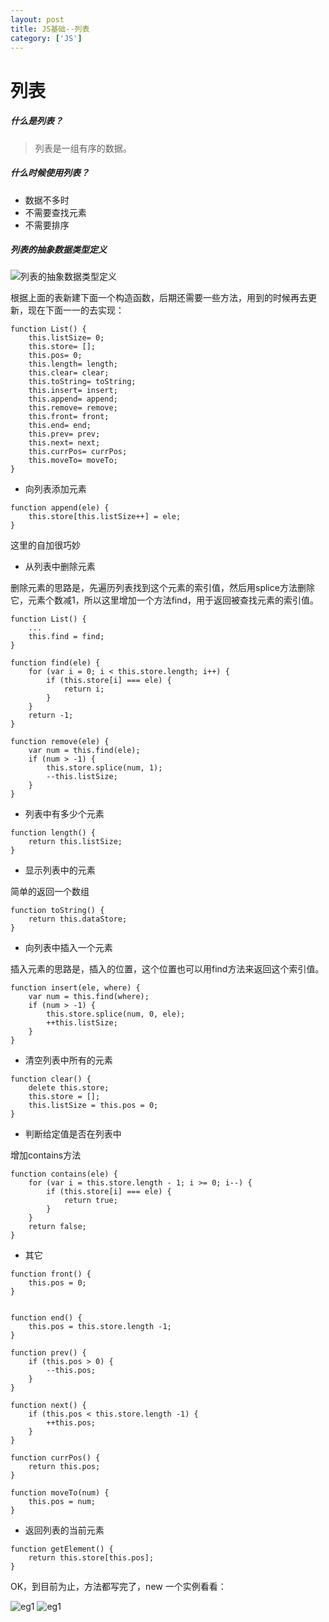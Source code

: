 ```yaml
---
layout: post
title: JS基础--列表 
category: ['JS'] 
---
```





# 列表  


##### 什么是列表？

> 列表是一组有序的数据。

##### 什么时候使用列表？

* 数据不多时
* 不需要查找元素
* 不需要排序

##### 列表的抽象数据类型定义

	 
![列表的抽象数据类型定义](https://lilywei739.github.io/img/20171019/20171019-1.jpg)


根据上面的表新建下面一个构造函数，后期还需要一些方法，用到的时候再去更新，现在下面一一的去实现：

```
function List() {
    this.listSize= 0;
    this.store= [];
    this.pos= 0;
    this.length= length;
    this.clear= clear;
    this.toString= toString;
    this.insert= insert;
    this.append= append;
    this.remove= remove;
    this.front= front;
    this.end= end;
    this.prev= prev;
    this.next= next;
    this.currPos= currPos;
    this.moveTo= moveTo;
}
```

* 向列表添加元素

```
function append(ele) {
    this.store[this.listSize++] = ele;
}
```

这里的自加很巧妙


* 从列表中删除元素

删除元素的思路是，先遍历列表找到这个元素的索引值，然后用splice方法删除它，元素个数减1，所以这里增加一个方法find，用于返回被查找元素的索引值。

```
function List() {
    ...
    this.find = find;
}

function find(ele) {
	for (var i = 0; i < this.store.length; i++) {
		if (this.store[i] === ele) {
			return i;
		}
	}
	return -1;
}

function remove(ele) {
    var num = this.find(ele);
    if (num > -1) {
    	this.store.splice(num, 1);
    	--this.listSize;
    }
}

```

* 列表中有多少个元素

```
function length() {
    return this.listSize;
}
```

* 显示列表中的元素

简单的返回一个数组

```
function toString() {
    return this.dataStore;
}
```


* 向列表中插入一个元素

插入元素的思路是，插入的位置，这个位置也可以用find方法来返回这个索引值。

```
function insert(ele, where) {
	var num = this.find(where);
	if (num > -1) {
		this.store.splice(num, 0, ele);
		++this.listSize;
	}
}

```

* 清空列表中所有的元素

```
function clear() {
	delete this.store;
	this.store = [];
	this.listSize = this.pos = 0;
}
```

* 判断给定值是否在列表中

增加contains方法

```
function contains(ele) {
	for (var i = this.store.length - 1; i >= 0; i--) {
		if (this.store[i] === ele) {
			return true;
		}
	}
	return false;
}
```

* 其它

```
function front() {
	this.pos = 0;
}


function end() {
	this.pos = this.store.length -1;
}

function prev() {
	if (this.pos > 0) {
		--this.pos;
	}
}

function next() {
	if (this.pos < this.store.length -1) {
		++this.pos;
	}
}

function currPos() {
	return this.pos;
}

function moveTo(num) {
	this.pos = num;
}
```

* 返回列表的当前元素

```
function getElement() {
	return this.store[this.pos];
}
```

OK，到目前为止，方法都写完了，new 一个实例看看：

![eg1](https://lilywei739.github.io/img/20171019/20171019-2.jpg)
![eg1](https://lilywei739.github.io/img/20171019/20171019-3.jpg)




